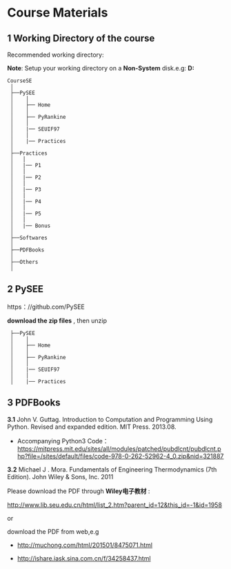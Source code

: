 # Course Materials

## 1 Working Directory of the course

Recommended working directory:

**Note**: Setup your working directory on a **Non-System** disk.e.g: **D:**

```
CourseSE
 │
 ├──PySEE
 │    │
 │    ├── Home
 │    │      
 │    ├── PyRankine
 │    │        
 │    |── SEUIF97
 │    │
 │    |── Practices
 │        
 ├──Practices
 │   │ 
 │   |── P1
 │   │ 
 │   |── P2
 │   │ 
 │   |── P3
 │   │ 
 │   |── P4
 │   │ 
 │   |── P5
 │   │ 
 │   |── Bonus
 │
 ├──Softwares
 │
 ├──PDFBooks
 │
 ├──Others
 │

``` 

## 2 PySEE

https：//github.com/PySEE

**download the zip files** , then unzip 

```
 ├──PySEE
 │    │
 │    ├── Home
 │    │      
 │    ├── PyRankine
 │    │        
 │    |── SEUIF97
 │    │
 │    |── Practices
```

## 3 PDFBooks

**3.1**  John V. Guttag. Introduction to Computation and Programming Using Python. Revised and expanded edition. MIT Press. 2013.08.

   * Accompanying Python3 Code：https://mitpress.mit.edu/sites/all/modules/patched/pubdlcnt/pubdlcnt.php?file=/sites/default/files/code-978-0-262-52962-4_0.zip&nid=321887 

**3.2** Michael J . Mora. Fundamentals of Engineering Thermodynamics (7th Edition).  John Wiley & Sons, Inc. 2011

Please download the PDF through **Wiley电子教材** :

http://www.lib.seu.edu.cn/html/list_2.htm?parent_id=12&this_id=-1&id=1958

or 

download the PDF from web,e.g 

* http://muchong.com/html/201501/8475071.html 

* http://ishare.iask.sina.com.cn/f/34258437.html 


